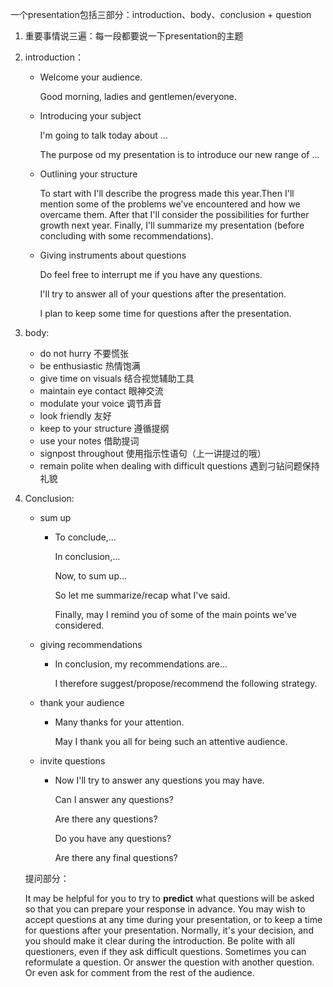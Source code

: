 一个presentation包括三部分：introduction、body、conclusion + question

1. 重要事情说三遍：每一段都要说一下presentation的主题

2. introduction：

   - Welcome your audience.

     Good morning, ladies and gentlemen/everyone.

   - Introducing your subject

     I'm going to talk today about ...

     The purpose od my presentation is to introduce our new range of ...

   - Outlining your structure

     To start with I'll describe the progress made this year.Then I'll mention some of the problems we've encountered and how we overcame them. After that I'll consider the possibilities for further growth next year. Finally, I'll summarize my presentation (before concluding with some recommendations).

   - Giving instruments about questions

     Do feel free to interrupt me if you have any questions.

     I'll try to answer all of your questions after the presentation.

     I plan to keep some time for questions after the presentation.

3. body:

   - do not hurry 不要慌张
   - be enthusiastic 热情饱满
   - give time on visuals 结合视觉辅助工具
   - maintain eye contact 眼神交流 
   - modulate your voice 调节声音 
   - look friendly 友好 
   - keep to your structure 遵循提纲 
   - use your notes 借助提词 
   - signpost throughout 使用指示性语句（上一讲提过的哦） 
   - remain polite when dealing with difficult questions 遇到刁钻问题保持礼貌

4. Conclusion:

   - sum up 

     - To conclude,...

       In conclusion,...

       Now, to sum up...

       So let me summarize/recap what I've said.

       Finally, may I remind you of some of the main points we've considered.

   - giving recommendations

     - In conclusion, my recommendations are...

       I therefore suggest/propose/recommend the following strategy.

   - thank your audience

     - Many thanks for your attention.

       May I thank you all for being such an attentive audience.

   - invite questions

     - Now I'll try to answer any questions you may have.

       Can I answer any questions?

       Are there any questions?

       Do you have any questions?

       Are there any final questions?

   提问部分：

   It may be helpful for you to try to **predict** what questions will be asked so that you can prepare your response in advance. You may wish to accept questions at any time during your presentation, or to keep a time for questions after your presentation. Normally, it's your decision, and you should make it clear during the introduction. Be polite with all questioners, even if they ask difficult questions. Sometimes you can reformulate a question. Or answer the question with another question. Or even ask for comment from the rest of the audience.

   